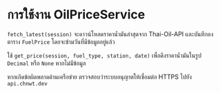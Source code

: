 # การใช้งาน OilPriceService

`fetch_latest(session)` จะดาวน์โหลดราคาน้ำมันล่าสุดจาก Thai-Oil-API และบันทึกลงตาราง `FuelPrice` โดยจะข้ามวันที่มีข้อมูลอยู่แล้ว

ใช้ `get_price(session, fuel_type, station, date)` เพื่อดึงราคาน้ำมันในรูป `Decimal` หรือ `None` หากไม่มีข้อมูล

หากเกิดข้อผิดพลาดด้านเครือข่าย ตรวจสอบว่าระบบอนุญาตให้เชื่อมต่อ HTTPS ไปยัง `api.chnwt.dev`
